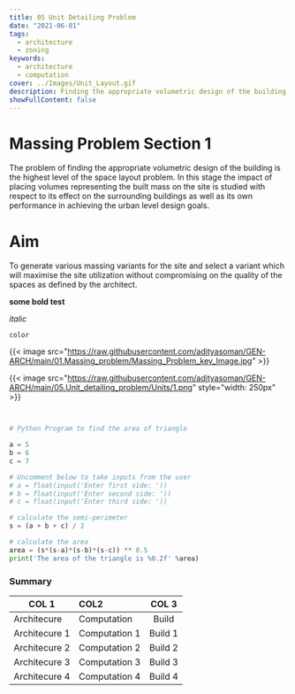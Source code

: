 ```yaml
---
title: 05 Unit Detailing Problem
date: "2021-06-01"
tags:
  - architecture
  - zoning
keywords:
  - architecture
  - computation
cover: ../Images/Unit_Layout.gif
description: Finding the appropriate volumetric design of the building
showFullContent: false
---
```

# Massing Problem Section 1

The problem of finding the appropriate volumetric design of the building is the highest level of the space layout problem. In this stage the impact of placing volumes representing the built mass on the site is studied with respect to its effect on the surrounding buildings as well as its own performance in achieving the urban level design goals.

# Aim

To generate various massing variants for the site and select a variant which will maximise the site utilization without compromising on the quality of the spaces as defined by the architect.

**some bold test**

_italic_

`color`

{{< image src="https://raw.githubusercontent.com/adityasoman/GEN-ARCH/main/01.Massing_problem/Massing_Problem_key_Image.jpg" >}}

{{< image src="https://raw.githubusercontent.com/adityasoman/GEN-ARCH/main/05.Unit_detailing_problem/Units/1.png" style="width: 250px" >}}

```python


# Python Program to find the area of triangle

a = 5
b = 6
c = 7

# Uncomment below to take inputs from the user
# a = float(input('Enter first side: '))
# b = float(input('Enter second side: '))
# c = float(input('Enter third side: '))

# calculate the semi-perimeter
s = (a + b + c) / 2

# calculate the area
area = (s*(s-a)*(s-b)*(s-c)) ** 0.5
print('The area of the triangle is %0.2f' %area)

```

### Summary


| COL 1 | COL2 | COL 3 |
| - | :- | :-: |
| Architecure | Computation | Build |
| Architecure 1 | Computation 1 | Build 1 |
| Architecure 2 | Computation 2 | Build 2 |
| Architecure 3 | Computation 3 | Build 3 |
| Architecure 4 | Computation 4 | Build 4 |
